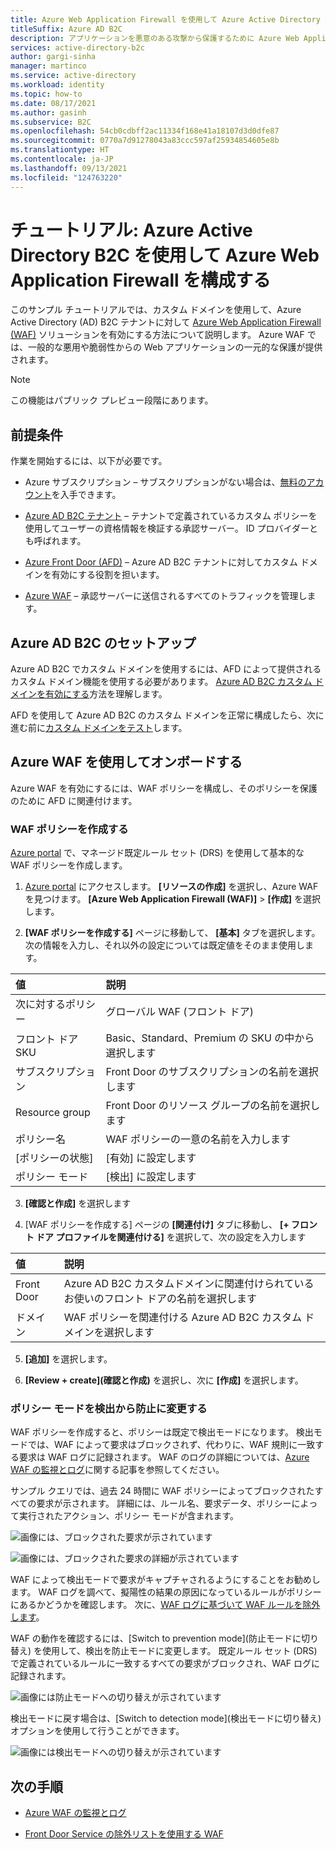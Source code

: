 ```yaml
---
title: Azure Web Application Firewall を使用して Azure Active Directory B2C を構成するためのチュートリアル
titleSuffix: Azure AD B2C
description: アプリケーションを悪意のある攻撃から保護するために Azure Web Application Firewall を使用して Azure Active Directory B2C を構成するためのチュートリアル
services: active-directory-b2c
author: gargi-sinha
manager: martinco
ms.service: active-directory
ms.workload: identity
ms.topic: how-to
ms.date: 08/17/2021
ms.author: gasinh
ms.subservice: B2C
ms.openlocfilehash: 54cb0cdbff2ac11334f168e41a18107d3d0dfe87
ms.sourcegitcommit: 0770a7d91278043a83ccc597af25934854605e8b
ms.translationtype: HT
ms.contentlocale: ja-JP
ms.lasthandoff: 09/13/2021
ms.locfileid: "124763220"
---
```

# <a name="tutorial-configure-azure-web-application-firewall-with-azure-active-directory-b2c"></a>チュートリアル: Azure Active Directory B2C を使用して Azure Web Application Firewall を構成する

このサンプル チュートリアルでは、カスタム ドメインを使用して、Azure Active Directory (AD) B2C テナントに対して [Azure Web Application Firewall (WAF)](https://azure.microsoft.com/services/web-application-firewall/#overview) ソリューションを有効にする方法について説明します。 Azure WAF では、一般的な悪用や脆弱性からの Web アプリケーションの一元的な保護が提供されます。

>[!NOTE]
>この機能はパブリック プレビュー段階にあります。

## <a name="prerequisites"></a>前提条件

作業を開始するには、以下が必要です。

- Azure サブスクリプション – サブスクリプションがない場合は、[無料のアカウント](https://azure.microsoft.com/free/)を入手できます。

- [Azure AD B2C テナント](tutorial-create-tenant.md) – テナントで定義されているカスタム ポリシーを使用してユーザーの資格情報を検証する承認サーバー。  ID プロバイダーとも呼ばれます。

- [Azure Front Door (AFD)](../frontdoor/index.yml) – Azure AD B2C テナントに対してカスタム ドメインを有効にする役割を担います。  

- [Azure WAF](https://azure.microsoft.com/services/web-application-firewall/#overview) – 承認サーバーに送信されるすべてのトラフィックを管理します。

## <a name="azure-ad-b2c-setup"></a>Azure AD B2C のセットアップ

Azure AD B2C でカスタム ドメインを使用するには、AFD によって提供されるカスタム ドメイン機能を使用する必要があります。 [Azure AD B2C カスタム ドメインを有効にする](./custom-domain.md?pivots=b2c-user-flow)方法を理解します。  

AFD を使用して Azure AD B2C のカスタム ドメインを正常に構成したら、次に進む前に[カスタム ドメインをテスト](./custom-domain.md?pivots=b2c-custom-policy#test-your-custom-domain)します。  

## <a name="onboard-with-azure-waf"></a>Azure WAF を使用してオンボードする

Azure WAF を有効にするには、WAF ポリシーを構成し、そのポリシーを保護のために AFD に関連付けます。

### <a name="create-a-waf-policy"></a>WAF ポリシーを作成する

[Azure portal](https://portal.azure.com) で、マネージド既定ルール セット (DRS) を使用して基本的な WAF ポリシーを作成します。

1. [Azure portal](https://portal.azure.com) にアクセスします。 **[リソースの作成]** を選択し、Azure WAF を見つけます。 **[Azure Web Application Firewall (WAF)]**  >  **[作成]** を選択します。

2. **[WAF ポリシーを作成する]** ページに移動して、 **[基本]** タブを選択します。次の情報を入力し、それ以外の設定については既定値をそのまま使用します。

| 値 | 説明 |
|:--------|:-------|
| 次に対するポリシー | グローバル WAF (フロント ドア)|
| フロント ドア SKU | Basic、Standard、Premium の SKU の中から選択します |
|サブスクリプション | Front Door のサブスクリプションの名前を選択します |
| Resource group | Front Door のリソース グループの名前を選択します |
| ポリシー名 | WAF ポリシーの一意の名前を入力します |
| [ポリシーの状態] | [有効] に設定します |
| ポリシー モード | [検出] に設定します |

3. **[確認と作成]** を選択します

4. [WAF ポリシーを作成する] ページの **[関連付け]** タブに移動し、 **[+ フロント ドア プロファイルを関連付ける]** を選択して、次の設定を入力します

| 値 | 説明 |
|:----|:------|
| Front Door | Azure AD B2C カスタムドメインに関連付けられているお使いのフロント ドアの名前を選択します |
| ドメイン | WAF ポリシーを関連付ける Azure AD B2C カスタム ドメインを選択します|

5. **[追加]** を選択します。

6. **[Review + create]\(確認と作成\)** を選択し、次に **[作成]** を選択します。

### <a name="change-policy-mode-from-detection-to-prevention"></a>ポリシー モードを検出から防止に変更する

WAF ポリシーを作成すると、ポリシーは既定で検出モードになります。 検出モードでは、WAF によって要求はブロックされず、代わりに、WAF 規則に一致する要求は WAF ログに記録されます。 WAF のログの詳細については、[Azure WAF の監視とログ](../web-application-firewall/afds/waf-front-door-monitor.md)に関する記事を参照してください。

サンプル クエリでは、過去 24 時間に WAF ポリシーによってブロックされたすべての要求が示されます。 詳細には、ルール名、要求データ、ポリシーによって実行されたアクション、ポリシー モードが含まれます。

![画像には、ブロックされた要求が示されています](./media/partner-azure-web-application-firewall/blocked-requests-query.png)

![画像には、ブロックされた要求の詳細が示されています](./media/partner-azure-web-application-firewall/blocked-requests-details.png)

WAF によって検出モードで要求がキャプチャされるようにすることをお勧めします。 WAF ログを調べて、擬陽性の結果の原因になっているルールがポリシーにあるかどうかを確認します。 次に、[WAF ログに基づいて WAF ルールを除外します](../web-application-firewall/afds/waf-front-door-exclusion.md#define-exclusion-based-on-web-application-firewall-logs)。

WAF の動作を確認するには、[Switch to prevention mode]\(防止モードに切り替え\) を使用して、検出を防止モードに変更します。 既定ルール セット (DRS) で定義されているルールに一致するすべての要求がブロックされ、WAF ログに記録されます。

![画像には防止モードへの切り替えが示されています](./media/partner-azure-web-application-firewall/switch-to-prevention-mode.png)

検出モードに戻す場合は、[Switch to detection mode]\(検出モードに切り替え\) オプションを使用して行うことができます。

![画像には検出モードへの切り替えが示されています](./media/partner-azure-web-application-firewall/switch-to-detection-mode.png)

## <a name="next-steps"></a>次の手順

- [Azure WAF の監視とログ](../web-application-firewall/afds/waf-front-door-monitor.md)

- [Front Door Service の除外リストを使用する WAF](../web-application-firewall/afds/waf-front-door-exclusion.md)